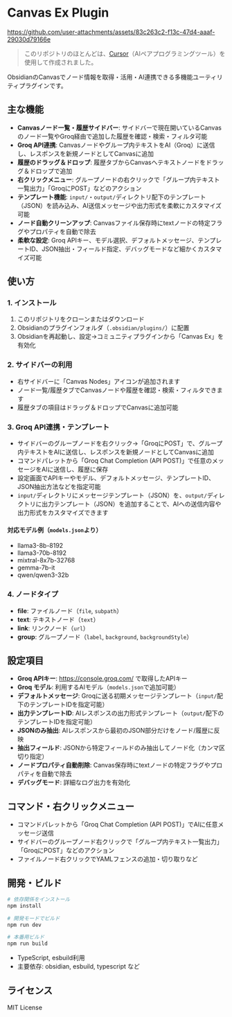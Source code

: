 # Canvas Ex Plugin

https://github.com/user-attachments/assets/83c263c2-f13c-47d4-aaaf-29030d79166e

> このリポジトリのほとんどは、[Cursor](https://www.cursor.so/)（AIペアプログラミングツール）を使用して作成されました。

ObsidianのCanvasでノード情報を取得・活用・AI連携できる多機能ユーティリティプラグインです。

## 主な機能

- **Canvasノード一覧・履歴サイドバー**: サイドバーで現在開いているCanvasのノード一覧やGroq経由で追加した履歴を確認・検索・フィルタ可能
- **Groq API連携**: Canvasノードやグループ内テキストをAI（Groq）に送信し、レスポンスを新規ノードとしてCanvasに追加
- **履歴のドラッグ＆ドロップ**: 履歴タブからCanvasへテキストノードをドラッグ＆ドロップで追加
- **右クリックメニュー**: グループノードの右クリックで「グループ内テキスト一覧出力」「GroqにPOST」などのアクション
- **テンプレート機能**: `input/`・`output/`ディレクトリ配下のテンプレート（JSON）を読み込み、AI送信メッセージや出力形式を柔軟にカスタマイズ可能
- **ノード自動クリーンアップ**: Canvasファイル保存時にtextノードの特定フラグやプロパティを自動で除去
- **柔軟な設定**: Groq APIキー、モデル選択、デフォルトメッセージ、テンプレートID、JSON抽出・フィールド指定、デバッグモードなど細かくカスタマイズ可能

## 使い方

### 1. インストール

1. このリポジトリをクローンまたはダウンロード
2. Obsidianのプラグインフォルダ（`.obsidian/plugins/`）に配置
3. Obsidianを再起動し、設定→コミュニティプラグインから「Canvas Ex」を有効化

### 2. サイドバーの利用

- 右サイドバーに「Canvas Nodes」アイコンが追加されます
- ノード一覧/履歴タブでCanvasノードや履歴を確認・検索・フィルタできます
- 履歴タブの項目はドラッグ＆ドロップでCanvasに追加可能

### 3. Groq API連携・テンプレート

- サイドバーのグループノードを右クリック→「GroqにPOST」で、グループ内テキストをAIに送信し、レスポンスを新規ノードとしてCanvasに追加
- コマンドパレットから「Groq Chat Completion (API POST)」で任意のメッセージをAIに送信し、履歴に保存
- 設定画面でAPIキーやモデル、デフォルトメッセージ、テンプレートID、JSON抽出方法などを指定可能
- `input/`ディレクトリにメッセージテンプレート（JSON）を、`output/`ディレクトリに出力テンプレート（JSON）を追加することで、AIへの送信内容や出力形式をカスタマイズできます

#### 対応モデル例（`models.json`より）
- llama3-8b-8192
- llama3-70b-8192
- mixtral-8x7b-32768
- gemma-7b-it
- qwen/qwen3-32b

### 4. ノードタイプ

- **file**: ファイルノード（`file`, `subpath`）
- **text**: テキストノード（`text`）
- **link**: リンクノード（`url`）
- **group**: グループノード（`label`, `background`, `backgroundStyle`）

## 設定項目

- **Groq APIキー**: https://console.groq.com/ で取得したAPIキー
- **Groq モデル**: 利用するAIモデル（`models.json`で追加可能）
- **デフォルトメッセージ**: Groqに送る初期メッセージテンプレート（`input/`配下のテンプレートIDを指定可能）
- **出力テンプレートID**: AIレスポンスの出力形式テンプレート（`output/`配下のテンプレートIDを指定可能）
- **JSONのみ抽出**: AIレスポンスから最初のJSON部分だけをノード/履歴に反映
- **抽出フィールド**: JSONから特定フィールドのみ抽出してノード化（カンマ区切り指定）
- **ノードプロパティ自動削除**: Canvas保存時にtextノードの特定フラグやプロパティを自動で除去
- **デバッグモード**: 詳細なログ出力を有効化

## コマンド・右クリックメニュー

- コマンドパレットから「Groq Chat Completion (API POST)」でAIに任意メッセージ送信
- サイドバーのグループノード右クリックで「グループ内テキスト一覧出力」「GroqにPOST」などのアクション
- ファイルノード右クリックでYAMLフェンスの追加・切り取りなど

## 開発・ビルド

```bash
# 依存関係をインストール
npm install

# 開発モードでビルド
npm run dev

# 本番用ビルド
npm run build
```

- TypeScript, esbuild利用
- 主要依存: obsidian, esbuild, typescript など

## ライセンス

MIT License 
